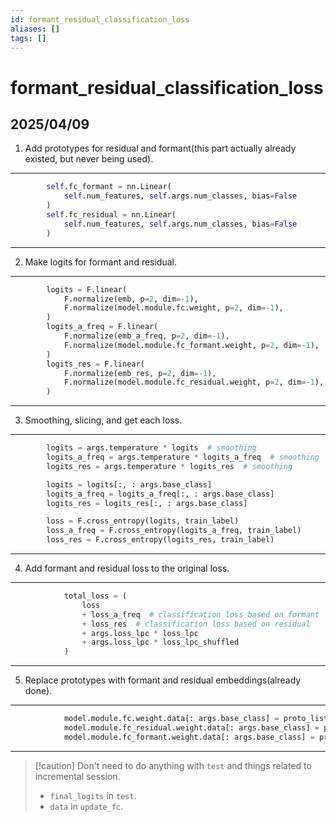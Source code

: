 ```yaml
---
id: formant_residual_classification_loss
aliases: []
tags: []
---
```


# formant_residual_classification_loss

## 2025/04/09
1. Add prototypes for residual and formant(this part actually already existed, but never being used).
---
```python Network.py __init__
        self.fc_formant = nn.Linear(
            self.num_features, self.args.num_classes, bias=False
        )
        self.fc_residual = nn.Linear(
            self.num_features, self.args.num_classes, bias=False
        )
```
---

2. Make logits for formant and residual.
---
```python helper.py base_train
        logits = F.linear(
            F.normalize(emb, p=2, dim=-1),
            F.normalize(model.module.fc.weight, p=2, dim=-1),
        )
        logits_a_freq = F.linear(
            F.normalize(emb_a_freq, p=2, dim=-1),
            F.normalize(model.module.fc_formant.weight, p=2, dim=-1),
        )
        logits_res = F.linear(
            F.normalize(emb_res, p=2, dim=-1),
            F.normalize(model.module.fc_residual.weight, p=2, dim=-1),
        )
```
---

3. Smoothing, slicing, and get each loss.
---
```python helper.py base_train
        logits = args.temperature * logits  # smoothing
        logits_a_freq = args.temperature * logits_a_freq  # smoothing
        logits_res = args.temperature * logits_res  # smoothing

        logits = logits[:, : args.base_class]
        logits_a_freq = logits_a_freq[:, : args.base_class]
        logits_res = logits_res[:, : args.base_class]

        loss = F.cross_entropy(logits, train_label)
        loss_a_freq = F.cross_entropy(logits_a_freq, train_label)
        loss_res = F.cross_entropy(logits_res, train_label)
```
---

4. Add formant and residual loss to the original loss.
---
```python helper.py
            total_loss = (
                loss
                + loss_a_freq  # classification loss based on formant
                + loss_res  # classification loss based on residual
                + args.loss_lpc * loss_lpc
                + args.loss_lpc * loss_lpc_shuffled
            )
```
---

5. Replace prototypes with formant and residual embeddings(already done).
---
```python helper.py replace_base_fc
            model.module.fc.weight.data[: args.base_class] = proto_list
            model.module.fc_residual.weight.data[: args.base_class] = proto_res_list
            model.module.fc_formant.weight.data[: args.base_class] = proto_a_freq_list
```
---
> [!caution] Don't need to do anything with `test` and things related to incremental session.
> - `final_logits` in `test`.
> - `data` in `update_fc`.

